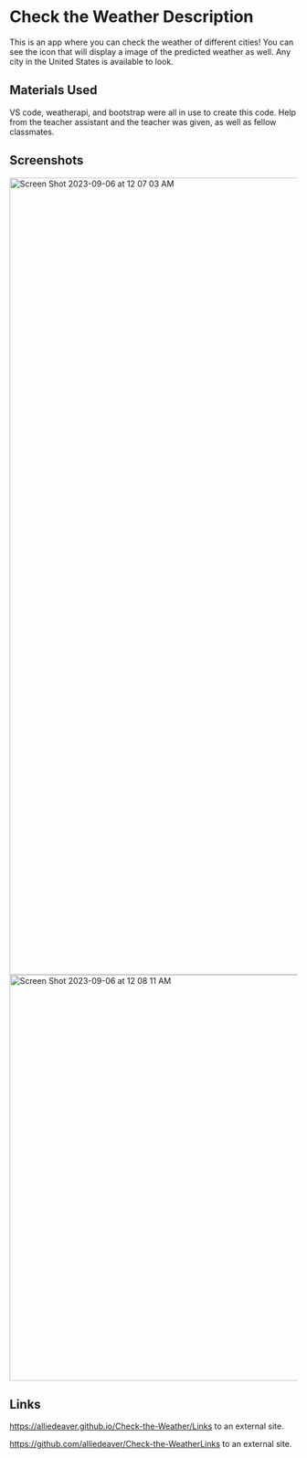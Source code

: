 # Check the Weather Description
This is an app where you can check the weather of different cities! You can see the icon that will display a image of the predicted weather as well. Any city in the United States is available to look. 
## Materials Used 
VS code, weatherapi, and bootstrap were all in use to create this code. Help from the teacher assistant and the teacher was given, as well as fellow classmates. 
## Screenshots 
<img width="1396" alt="Screen Shot 2023-09-06 at 12 07 03 AM" src="https://github.com/alliedeaver/Check-the-Weather/assets/141384805/6a98acb8-2b36-41cf-a031-54dcbd399097">

<img width="711" alt="Screen Shot 2023-09-06 at 12 08 11 AM" src="https://github.com/alliedeaver/Check-the-Weather/assets/141384805/063907bd-2cc5-411b-b519-005a8d48e6ce">

## Links 
https://alliedeaver.github.io/Check-the-Weather/Links to an external site.


https://github.com/alliedeaver/Check-the-WeatherLinks to an external site.
